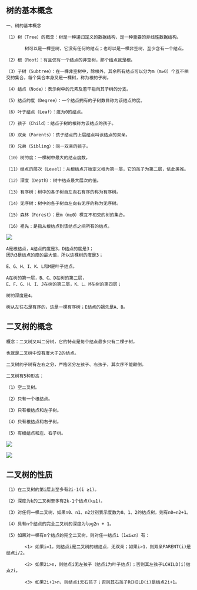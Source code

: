 ## 树的基本概念

```androiddatabinding
一、树的基本概念

（1）树（Tree）的概念：树是一种递归定义的数据结构，是一种重要的非线性数据结构。

       树可以是一棵空树，它没有任何的结点；也可以是一棵非空树，至少含有一个结点。

（2）根（Root）：有且仅有一个结点的非空树，那个结点就是根。

（3）子树（Subtree）：在一棵非空树中，除根外，其余所有结点可以分为m（m≥0）个互不相交的集合。每个集合本身又是一棵树，称为根的子树。

（4）结点（Node）：表示树中的元素及若干指向其子树的分支。

（5）结点的度（Degree）：一个结点拥有的子树数目称为该结点的度。

（6）叶子结点（Leaf）：度为0的结点。

（7）孩子（Child）：结点子树的根称为该结点的孩子。

（8）双亲（Parents）：孩子结点的上层结点叫该结点的双亲。

（9）兄弟（Sibling）：同一双亲的孩子。

（10）树的度：一棵树中最大的结点度数。

（11）结点的层次（Level）：从根结点开始定义根为第一层，它的孩子为第二层，依此类推。

（12）深度（Depth）：树中结点最大层次的值。

（13）有序树：树中的各子树自左向右有序的称为有序树。

（14）无序树：树中的各子树自左向右无序的称为无序树。

（15）森林（Forest）：是m（m≥0）棵互不相交的树的集合。

（16）祖先：是指从根结点到该结点之间所有的结点。
```

![](https://upload-images.jianshu.io/upload_images/7505161-2e886be63ec4664b.png?imageMogr2/auto-orient/strip%7CimageView2/2/w/1240)

```androiddatabinding
A是根结点，A结点的度是3，D结点的度是3；
因为3是结点的度的最大值，所以这棵树的度是3；

E、G、H、I、K、L和M是叶子结点。

A在树的第一层，B、C、D在树的第二层，
E、F、G、H、I、J在树的第三层，K、L、M在树的第四层；

树的深度是4。

树从左往右是有序的，这是一棵有序树；E结点的祖先是A、B。
```

## 二叉树的概念
```androiddatabinding
概念：二叉树又叫二分树，它的特点是每个结点最多只有二棵子树，

也就是二叉树中没有度大于2的结点。

二叉树的子树有左右之分，严格区分左孩子、右孩子，其次序不能颠倒。

二叉树有5种形态：

（1）空二叉树。

（2）只有一个根结点。

（3）只有根结点和左子树。

（4）只有根结点和右子树。

（5）有根结点和左、右子树。
```

![](https://upload-images.jianshu.io/upload_images/7505161-2e26b790686c30cb.png?imageMogr2/auto-orient/strip%7CimageView2/2/w/1240)

![](https://upload-images.jianshu.io/upload_images/7505161-cf4611b4bf2a9d0a.png?imageMogr2/auto-orient/strip%7CimageView2/2/w/1240)

## 二叉树的性质

```androiddatabinding
（1）在二叉树的第i层上至多有2i-1(i ≥1)。

（2）深度为k的二叉树至多有2k-1个结点(k≥1)。

（3）对任何一棵二叉树，如果n0、n1、n2分别表示度数为0、1、2的结点树，则有n0=n2+1。

（4）具有n个结点的完全二叉树的深度为log2n + 1。

（5）如果对一棵有n个结点的完全二叉树，则对任一结点i（1≤i≤n）有：

       <1> 如果i=1，则结点i是二叉树的根结点，无双亲；如果i>1，则双亲PARENT(i)是结点i/2。

       <2> 如果2i>n，则结点i无左孩子（结点i为叶子结点）；否则其左孩子LCHILD(i)结点2i。

       <3> 如果2i+1>n，则结点i无右孩子；否则其右孩子RCHILD(i)是结点2i+1。
```